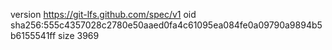 version https://git-lfs.github.com/spec/v1
oid sha256:555c4357028c2780e50aaed0fa4c61095ea084fe0a09790a9894b5b6155541ff
size 3969
